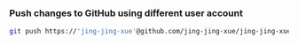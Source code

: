 ### Push changes to GitHub using different user account

```bash
git push https://'jing-jing-xue'@github.com/jing-jing-xue/jing-jing-xue.github.io.git
```